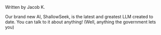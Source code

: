 Written by Jacob K.

Our brand new AI, ShallowSeek, is the latest and greatest LLM created to date. You can talk to it about anything! (Well, anything the government lets you)
